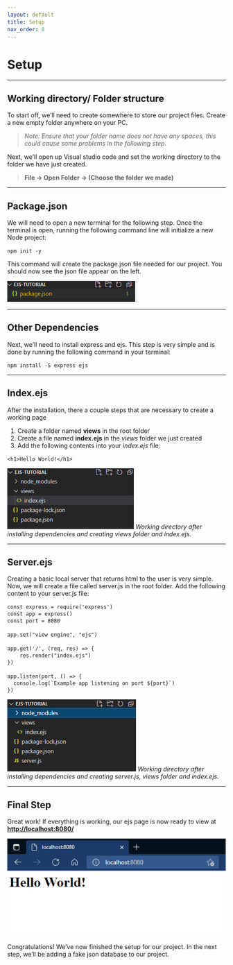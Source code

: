 ```yaml
---
layout: default
title: Setup
nav_order: 8
---
```


# Setup
- - - -

## Working directory/ Folder structure 

To start off, we’ll need to create somewhere to store our project files. Create a new empty folder anywhere on your PC.

> *Note: Ensure that your folder name does not have any spaces, this could cause some problems in the following step.*

Next, we’ll open up Visual studio code and set the working directory to the folder we have just created.

> **File -> Open Folder -> (Choose the folder we made)**

- - - -

## Package.json

We will need to open a new terminal for the following step. Once the terminal is open, running the following command line will initialize a new Node project: 
```
npm init -y
```

This command will create the package.json file needed for our project. You should now see the json file appear on the left. 

![package.json file](https://github.com/iantelli/Yasmina-Ian/blob/gh-pages/assets/images/package.png?raw=true)

- - - -

## Other Dependencies

Next, we’ll need to install express and ejs. This step is very simple and is done by running the following command in your terminal:
```
npm install -S express ejs
```

- - - -

## Index.ejs

After the installation, there a couple steps that are necessary to create a working page
1. Create a folder named **views** in the root folder
2. Create a file named **index.ejs** in the *views* folder we just created
3. Add the following contents into your *index.ejs* file:

```
<h1>Hello World!</h1>
```

![Working directory after installing dependencies and creating views folder and index.ejs.](https://github.com/iantelli/Yasmina-Ian/blob/gh-pages/assets/images/directory.png?raw=true)
*Working directory after installing dependencies and creating views folder and index.ejs.*

- - - -

## Server.ejs

Creating a basic local server that returns html to the user is very simple. Now, we will create a file called server.js in the root folder. Add the following content to your server.js file: 

```
const express = require('express')
const app = express()
const port = 8080
 
app.set("view engine", "ejs")
 
app.get('/', (req, res) => {
    res.render("index.ejs")
})
 
app.listen(port, () => {
  console.log(`Example app listening on port ${port}`)
})
```

![Working directory after installing dependencies and creating server.js, views folder and index.ejs.](https://github.com/iantelli/Yasmina-Ian/blob/gh-pages/assets/images/finalDirectory.png?raw=true)
*Working directory after installing dependencies and creating server.js, views folder and index.ejs.*

- - - -

## Final Step

Great work! If everything is working, our ejs page is now ready to view at [**http://localhost:8080/**](http://localhost:8080/)

![image of web browser displaying index.ejs](https://github.com/iantelli/Yasmina-Ian/blob/gh-pages/assets/images/helloWorld.png?raw=true)

Congratulations! We’ve now finished the setup for our project. In the next step, we’ll be adding a fake json database to our project. 